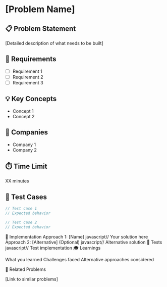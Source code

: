 # [Problem Name]

## 📋 Problem Statement

[Detailed description of what needs to be built]

## 🎯 Requirements

- [ ] Requirement 1
- [ ] Requirement 2
- [ ] Requirement 3

## 💡 Key Concepts

- Concept 1
- Concept 2

## 🏢 Companies

- Company 1
- Company 2

## ⏱️ Time Limit

XX minutes

## 🧪 Test Cases

```javascript
// Test case 1
// Expected behavior

// Test case 2
// Expected behavior
```

🚀 Implementation
Approach 1: [Name]
javascript// Your solution here
Approach 2: [Alternative] (Optional)
javascript// Alternative solution
🧪 Tests
javascript// Test implementation
🎓 Learnings

What you learned
Challenges faced
Alternative approaches considered

🔗 Related Problems

[Link to similar problems]
